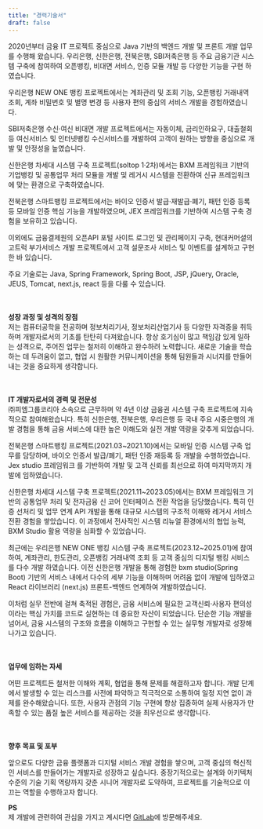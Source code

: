 ```yaml
---
title: "경력기술서"
draft: false
---
```

2020년부터 금융 IT 프로젝트 중심으로 Java 기반의 백엔드 개발 및 프론트 개발 업무를 수행해 왔습니다. 우리은행, 신한은행, 전북은행, SBI저축은행 등 주요 금융기관 시스템 구축에 참여하여 오픈뱅킹, 비대면 서비스, 인증 모듈 개발 등 다양한 기능을 구현 하였습니다.

우리은행 NEW ONE 뱅킹 프로젝트에서는 계좌관리 및 조회 기능, 오픈뱅킹 거래내역조회, 계좌 비밀번호 및 별명 변경 등 사용자 편의 중심의 서비스 개발을 경험하였습니다.

SBI저축은행 수신·여신 비대면 개발 프로젝트에서는 자동이체, 금리인하요구, 대출철회 등 여신서비스 및 인터넷뱅킹 수신서비스를 개발하여 고객이 원하는 방향을 중심으로 개발 및 안정성을 높였습니다.

신한은행 차세대 시스템 구축 프로젝트(soltop 1·2차)에서는 BXM 프레임워크 기반의 기업뱅킹 및 공통업무 처리 모듈을 개발 및 레거시 시스템을 전환하여 신규 프레임워크에 맞는 환경으로 구축하였습니다.

전북은행 스마트뱅킹 프로젝트에서는 바이오 인증서 발급·재발급·폐기, 패턴 인증 등록 등 모바일 인증 핵심 기능을 개발하였으며, JEX 프레임워크를 기반하여 시스템 구축 경험을 보유하고 있습니다.

이외에도 금융결제원의 오픈API 포털 사이트 로그인 및 관리페이지 구축, 현대커머셜의 고트럭 부가서비스 개발 프로젝트에서 고객 설문조사 서비스 및 이벤트를 설계하고 구현한 바 있습니다.

주요 기술로는 Java, Spring Framework, Spring Boot, JSP, jQuery, Oracle, JEUS, Tomcat, next.js, react 등을 다룰 수 있습니다.

<br/><br/>
**성장 과정 및 성격의 장점**
<br/>저는 컴퓨터공학을 전공하며 정보처리기사, 정보처리산업기사 등 다양한 자격증을 취득하며 개발자로서의 기초를 탄탄히 다져왔습니다. 항상 호기심이 많고 책임감 있게 일하는 성격으로, 주어진 업무는 철저히 이해하고 완수하려 노력합니다. 새로운 기술을 학습하는 데 두려움이 없고, 협업 시 원활한 커뮤니케이션을 통해 팀원들과 시너지를 만들어내는 것을 중요하게 생각합니다.

<br/><br/>
**IT 개발자로서의 경력 및 전문성**
<br/>㈜피엠그룹코리아 소속으로 근무하며 약 4년 이상 금융권 시스템 구축 프로젝트에 지속적으로 참여해왔습니다. 특히 신한은행, 전북은행, 우리은행 등 국내 주요 시중은행의 개발 경험을 통해 금융 서비스에 대한 높은 이해도와 실전 개발 역량을 갖추게 되었습니다.

전북은행 스마트뱅킹 프로젝트(2021.03~2021.10)에서는 모바일 인증 시스템 구축 업무를 담당하며, 바이오 인증서 발급/폐기, 패턴 인증 재등록 등 개발을 수행하였습니다. Jex studio 프레임워크 를 기반하여 개발 및 고객 신뢰를 최선으로 하여 마지막까지 개발에 임하였습니다.

신한은행 차세대 시스템 구축 프로젝트(2021.11~2023.05)에서는 BXM 프레임워크 기반의 공통업무 처리 및 전자금융 신 코어 인터페이스 전환 작업을 담당했습니다. 특히 인증 선처리 및 업무 연계 API 개발을 통해 대규모 시스템의 구조적 이해와 레거시 서비스 전환 경험을 쌓았습니다. 이 과정에서 전사적인 시스템 리뉴얼 환경에서의 협업 능력, BXM Studio 활용 역량을 심화할 수 있었습니다.

최근에는 우리은행 NEW ONE 뱅킹 시스템 구축 프로젝트(2023.12~2025.01)에 참여하여, 계좌관리, 한도관리, 오픈뱅킹 거래내역 조회 등 고객 중심의 디지털 뱅킹 서비스를 다수 개발 하였습니다. 이전 신한은행 개발을 통해 경험한 bxm studio(Spring Boot) 기반의 서비스 내에서 다수의 세부 기능을 이해하며 어려움 없이 개발에 임하였고 React 라이브러리 (next.js) 프론트-백엔드 연계하여 개발하였습니다.

이처럼 실무 전반에 걸쳐 축적된 경험은, 금융 서비스에 필요한 고객신뢰·사용자 편의성이라는 핵심 가치를 코드로 실현하는 데 중요한 자산이 되었습니다. 단순한 기능 개발을 넘어서, 금융 시스템의 구조와 흐름을 이해하고 구현할 수 있는 실무형 개발자로 성장해 나가고 있습니다.

<br/><br/>
**업무에 임하는 자세**

어떤 프로젝트든 철저한 이해와 계획, 협업을 통해 문제를 해결하고자 합니다. 개발 단계에서 발생할 수 있는 리스크를 사전에 파악하고 적극적으로 소통하여 일정 지연 없이 과제를 완수해왔습니다. 또한, 사용자 관점의 기능 구현에 항상 집중하여 실제 사용자가 만족할 수 있는 품질 높은 서비스를 제공하는 것을 최우선으로 생각합니다.

<br/><br/>
**향후 목표 및 포부**

앞으로도 다양한 금융 플랫폼과 디지털 서비스 개발 경험을 쌓으며, 고객 중심의 혁신적인 서비스를 만들어가는 개발자로 성장하고 싶습니다. 중장기적으로는 설계와 아키텍처 수준의 기술 기획 역량까지 갖춘 시니어 개발자로 도약하여, 프로젝트를 기술적으로 이끄는 역할을 수행하고자 합니다.


**PS**
<br/>제 개발에 관련하여 관심을 가지고 계시다면 [GitLab](https://dchahyunho-gitlab.duckdns.org/explore)에 방문해주세요.
